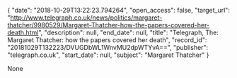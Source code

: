 {
  "date": "2018-10-29T13:22:23.794264", 
  "open_access": false, 
  "target_url": "http://www.telegraph.co.uk/news/politics/margaret-thatcher/9980529/Margaret-Thatcher-how-the-papers-covered-her-death.html", 
  "description": null, 
  "end_date": null, 
  "title": "Telegraph, The: Margaret Thatcher: how the papers covered her death", 
  "record_id": "20181029T132223/DVUGDbWL1WnvMU2dpWTYvA==", 
  "publisher": "telegraph.co.uk", 
  "start_date": null, 
  "subject": "Margaret Thatcher"
}

None